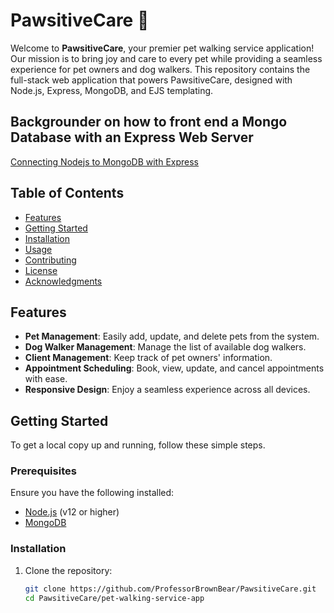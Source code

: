 # PawsitiveCare 🐾

Welcome to **PawsitiveCare**, your premier pet walking service application! Our mission is to bring joy and care to every pet while providing a seamless experience for pet owners and dog walkers. This repository contains the full-stack web application that powers PawsitiveCare, designed with Node.js, Express, MongoDB, and EJS templating.

## Backgrounder on how to front end a Mongo Database with an Express Web Server
[Connecting Nodejs to MongoDB with Express](https://www.perplexity.ai/page/Connecting-Nodejs-to-vEHEEa7yTAOgCqRIXseLrw)

## Table of Contents

- [Features](#features)
- [Getting Started](#getting-started)
- [Installation](#installation)
- [Usage](#usage)
- [Contributing](#contributing)
- [License](#license)
- [Acknowledgments](#acknowledgments)

## Features

- **Pet Management**: Easily add, update, and delete pets from the system.
- **Dog Walker Management**: Manage the list of available dog walkers.
- **Client Management**: Keep track of pet owners' information.
- **Appointment Scheduling**: Book, view, update, and cancel appointments with ease.
- **Responsive Design**: Enjoy a seamless experience across all devices.

## Getting Started

To get a local copy up and running, follow these simple steps.

### Prerequisites

Ensure you have the following installed:

- [Node.js](https://nodejs.org/) (v12 or higher)
- [MongoDB](https://www.mongodb.com/)

### Installation

1. Clone the repository:

   ```bash
   git clone https://github.com/ProfessorBrownBear/PawsitiveCare.git
   cd PawsitiveCare/pet-walking-service-app
